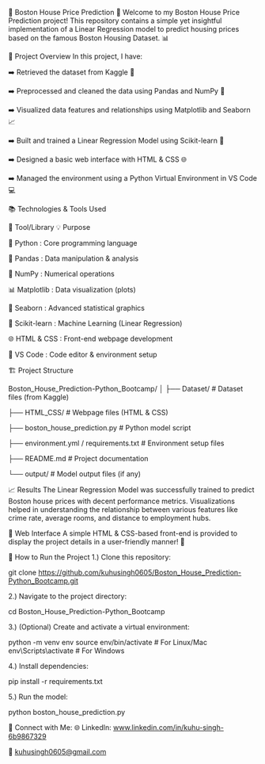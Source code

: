 🏡 Boston House Price Prediction 🧮
Welcome to my Boston House Price Prediction project! This repository contains a simple yet insightful implementation of a Linear Regression model to predict housing prices based on the famous Boston Housing Dataset. 📊

🚀 Project Overview
In this project, I have:

➡️ Retrieved the dataset from Kaggle 📂

➡️ Preprocessed and cleaned the data using Pandas and NumPy 🧹

➡️ Visualized data features and relationships using Matplotlib and Seaborn 📈

➡️ Built and trained a Linear Regression Model using Scikit-learn 🤖

➡️ Designed a basic web interface with HTML & CSS 🌐

➡️ Managed the environment using a Python Virtual Environment in VS Code 💻

📚 Technologies & Tools Used

🔧 Tool/Library	   💡 Purpose

🐍 Python : Core programming language

🐼	Pandas : Data manipulation & analysis

🔢 NumPy : 	Numerical operations

📊 Matplotlib : 	Data visualization (plots)

🎨 Seaborn :	Advanced statistical graphics

🤖 Scikit-learn : 	Machine Learning (Linear Regression)

🌐 HTML & CSS : 	Front-end webpage development

📝 VS Code : 	Code editor & environment setup

🏗️ Project Structure

Boston_House_Prediction-Python_Bootcamp/
│
├── Dataset/                 # Dataset files (from Kaggle)

├── HTML_CSS/                # Webpage files (HTML & CSS)

├── boston_house_prediction.py  # Python model script

├── environment.yml / requirements.txt  # Environment setup files

├── README.md               # Project documentation

└── output/                 # Model output files (if any)

📈 Results
The Linear Regression Model was successfully trained to predict Boston house prices with decent performance metrics. Visualizations helped in understanding the relationship between various features like crime rate, average rooms, and distance to employment hubs.

🎨 Web Interface
A simple HTML & CSS-based front-end is provided to display the project details in a user-friendly manner! 🌟

📝 How to Run the Project
1.) Clone this repository:

git clone https://github.com/kuhusingh0605/Boston_House_Prediction-Python_Bootcamp.git

2.) Navigate to the project directory:

cd Boston_House_Prediction-Python_Bootcamp

3.) (Optional) Create and activate a virtual environment:

python -m venv env
source env/bin/activate   # For Linux/Mac
env\Scripts\activate      # For Windows

4.) Install dependencies:

pip install -r requirements.txt

5.) Run the model:

python boston_house_prediction.py

🔗 Connect with Me: 
🌐 LinkedIn: www.linkedin.com/in/kuhu-singh-6b9867329

📧 kuhusingh0605@gmail.com
